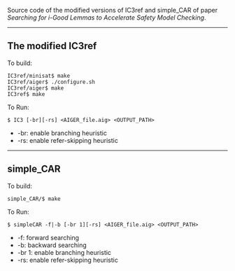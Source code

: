 Source code of the modified versions of IC3ref and simple_CAR of paper *Searching for i-Good Lemmas to Accelerate Safety Model Checking*.

---
## The modified IC3ref 

To build:

```
IC3ref/minisat$ make
IC3ref/aiger$ ./configure.sh
IC3ref/aiger$ make
IC3ref$ make
```

To Run:

```
$ IC3 [-br][-rs] <AIGER_file.aig> <OUTPUT_PATH>
```

- -br: enable branching heuristic
- -rs: enable refer-skipping heuristic

---
## simple_CAR 

To build:

```
simple_CAR/$ make
```

To Run:

```
$ simpleCAR -f|-b [-br 1][-rs] <AIGER_file.aig> <OUTPUT_PATH>
```
- -f: forward searching
- -b: backward searching
- -br 1: enable branching heuristic
- -rs: enable refer-skipping heuristic
